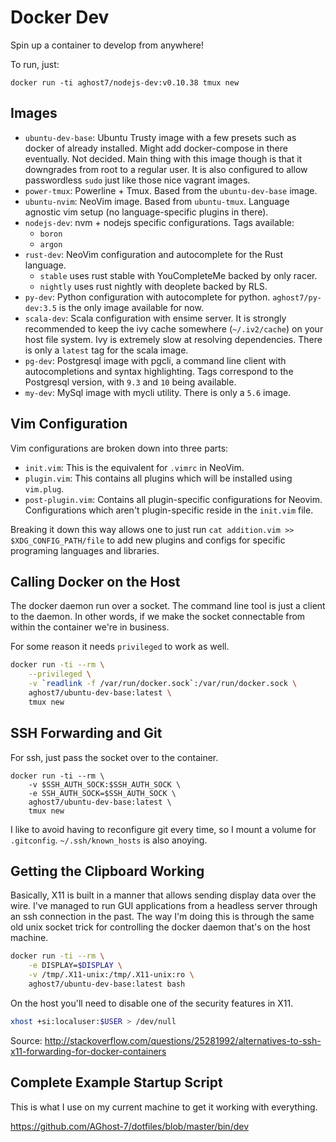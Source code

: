 # Docker Dev
Spin up a container to develop from anywhere!

To run, just:
```
docker run -ti aghost7/nodejs-dev:v0.10.38 tmux new
```

## Images
- `ubuntu-dev-base`: Ubuntu Trusty image with a few presets such as docker of
already installed. Might add docker-compose in there eventually. Not decided.
Main thing with this image though is that it downgrades from root to a regular
user. It is also configured to allow passwordless `sudo` just like those
nice vagrant images.
- `power-tmux`: Powerline + Tmux. Based from the `ubuntu-dev-base` image.
- `ubuntu-nvim`: NeoVim image. Based from `ubuntu-tmux`. Language agnostic vim
setup (no language-specific plugins in there).
- `nodejs-dev`: nvm + nodejs specific configurations. Tags available:
	- `boron`
	- `argon`
- `rust-dev`: NeoVim configuration and autocomplete for the Rust language. 
	- `stable` uses rust stable with YouCompleteMe backed by only racer.
	- `nightly` uses rust nightly with deoplete backed by RLS.
- `py-dev`: Python configuration with autocomplete for python.
`aghost7/py-dev:3.5` is the only image available for now.
- `scala-dev`: Scala configuration with ensime server. It is strongly
recommended to keep the ivy cache somewhere (`~/.iv2/cache`) on your
host file system. Ivy is extremely slow at resolving dependencies.
There is only a `latest` tag for the scala image.
- `pg-dev`: Postgresql image with pgcli, a command line client with
autocompletions and syntax highlighting. Tags correspond to the Postgresql
version, with `9.3` and `10` being available.
- `my-dev`: MySql image with mycli utility. There is only a `5.6` image.

## Vim Configuration
Vim configurations are broken down into three parts:
- `init.vim`: This is the equivalent for `.vimrc` in NeoVim.
- `plugin.vim`: This contains all plugins which will be installed using 
`vim.plug`.
- `post-plugin.vim`: Contains all plugin-specific configurations for Neovim.
Configurations which aren't plugin-specific reside in the `init.vim` file.

Breaking it down this way allows one to just run
`cat addition.vim >> $XDG_CONFIG_PATH/file` to add new plugins and configs for
specific programing languages and libraries.

## Calling Docker on the Host
The docker daemon run over a socket. The command line tool is just a client to
the daemon. In other words, if we make the socket connectable from within the
container we're in business.

For some reason it needs `privileged` to work as well.
```bash
docker run -ti --rm \
	--privileged \
	-v `readlink -f /var/run/docker.sock`:/var/run/docker.sock \
	aghost7/ubuntu-dev-base:latest \
	tmux new
```

## SSH Forwarding and Git
For ssh, just pass the socket over to the container.
```
docker run -ti --rm \
	-v $SSH_AUTH_SOCK:$SSH_AUTH_SOCK \
	-e SSH_AUTH_SOCK=$SSH_AUTH_SOCK \
	aghost7/ubuntu-dev-base:latest \
	tmux new
```
I like to avoid having to reconfigure git every time, so I mount a volume for
`.gitconfig`. `~/.ssh/known_hosts` is also anoying.

## Getting the Clipboard Working
Basically, X11 is built in a manner that allows sending display data over the
wire. I've managed to run GUI applications from a headless server through an
ssh connection in the past. The way I'm doing this is through the same old
unix socket trick for controlling the docker daemon that's on the host machine.

```bash
docker run -ti --rm \
	-e DISPLAY=$DISPLAY \
	-v /tmp/.X11-unix:/tmp/.X11-unix:ro \
	aghost7/ubuntu-dev-base:latest bash
```

On the host you'll need to disable one of the security features in X11.
```bash
xhost +si:localuser:$USER > /dev/null
```

Source: http://stackoverflow.com/questions/25281992/alternatives-to-ssh-x11-forwarding-for-docker-containers

## Complete Example Startup Script
This is what I use on my current machine to get it working with everything.

https://github.com/AGhost-7/dotfiles/blob/master/bin/dev
